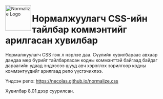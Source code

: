 <a href="https://github.com/necolas/normalize.css" style="display:block"><img
  src="https://necolas.github.io/normalize.css/logo.svg" alt="Normalize Logo"
  width="80" height="80" align="left"></a>
  
# Нормалжуулагч CSS-ийн тайлбар коммэнтийг арилгасан хувилбар
Нормалжуулагч CSS гэж л нэрлэе даа. Сүүлийн хувилбараас авхаар дандаа мөр бүрийг тайлбарласан кодны коммэнттэй байгаад байдаг дараагийн удаад эндээсээ шууд авч хэрэглэх зорилгоор кодны коммэнтүүдийг арилгаад репо үүсгэчихлээ.

Үндсэн репо: https://necolas.github.io/normalize.css

Хувилбар 8.01 дээр суурилсан. 
